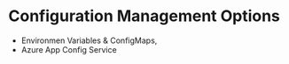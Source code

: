 # Configuration Management Options

- Environmen Variables & ConfigMaps, 
- Azure App Config Service